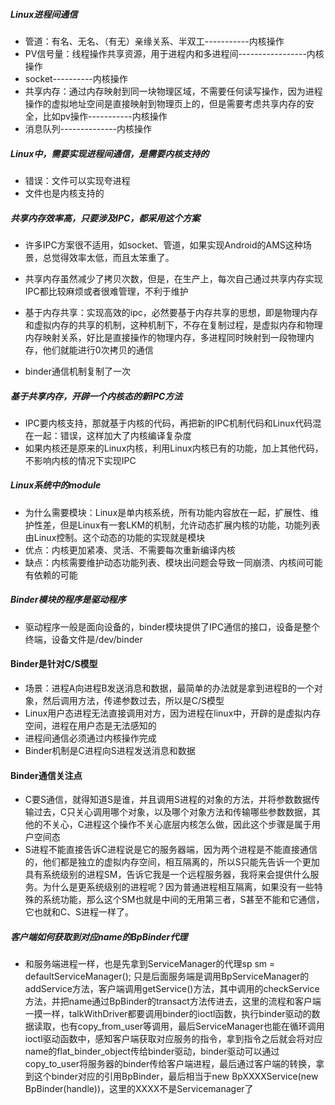 ##### Linux进程间通信

* 管道：有名、无名、（有无）亲缘关系、半双工-----------内核操作
* PV信号量：线程操作共享资源，用于进程内和多进程间-----------------内核操作
* socket----------内核操作
* 共享内存：通过内存映射到同一块物理区域，不需要任何读写操作，因为进程操作的虚拟地址空间是直接映射到物理页上的，但是需要考虑共享内存的安全，比如pv操作-----------内核操作
* 消息队列--------------内核操作

##### Linux中，需要实现进程间通信，是需要内核支持的

* 错误：文件可以实现夸进程
* 文件也是内核支持的

##### 共享内存效率高，只要涉及IPC，都采用这个方案

* 许多IPC方案很不适用，如socket、管道，如果实现Android的AMS这种场景，总觉得效率太低，而且太笨重了。

* 共享内存虽然减少了拷贝次数，但是，在生产上，每次自己通过共享内存实现IPC都比较麻烦或者很难管理，不利于维护
* 基于内存共享：实现高效的ipc，必然要基于内存共享的思想，即是物理内存和虚拟内存的共享的机制，这种机制下，不存在复制过程，是虚拟内存和物理内存映射关系，好比是直接操作的物理内存，多进程同时映射到一段物理内存，他们就能进行0次拷贝的通信
* binder通信机制复制了一次

##### 基于共享内存，开辟一个内核态的新IPC方法

* IPC要内核支持，那就基于内核的代码，再把新的IPC机制代码和Linux代码混在一起：错误，这样加大了内核编译复杂度
* 如果内核还是原来的Linux内核，利用Linux内核已有的功能，加上其他代码，不影响内核的情况下实现IPC

##### Linux系统中的module

* 为什么需要模块：Linux是单内核系统，所有功能内容放在一起，扩展性、维护性差，但是Linux有一套LKM的机制，允许动态扩展内核的功能，功能列表由Linux控制。这个动态的功能的实现就是模块
* 优点：内核更加紧凑、灵活、不需要每次重新编译内核
* 缺点：内核需要维护动态功能列表、模块出问题会导致一同崩溃、内核间可能有依赖的可能

##### Binder模块的程序是驱动程序

* 驱动程序一般是面向设备的，binder模块提供了IPC通信的接口，设备是整个终端，设备文件是/dev/binder

#### Binder是针对C/S模型

* 场景：进程A向进程B发送消息和数据，最简单的办法就是拿到进程B的一个对象，然后调用方法，传递参数过去，所以是C/S模型
* Linux用户态进程无法直接调用对方，因为进程在linux中，开辟的是虚拟内存空间，进程在用户态是无法感知的
* 进程间通信必须通过内核操作完成
* Binder机制是C进程向S进程发送消息和数据

#### Binder通信关注点

* C要S通信，就得知道S是谁，并且调用S进程的对象的方法，并将参数数据传输过去，C只关心调用哪个对象，以及哪个对象方法和传输哪些参数数据，其他的不关心，C进程这个操作不关心底层内核怎么做，因此这个步骤是属于用户空间态
* S进程不能直接告诉C进程说是它的服务器端，因为两个进程是不能直接通信的，他们都是独立的虚拟内存空间，相互隔离的，所以S只能先告诉一个更加具有系统级别的进程SM，告诉它我是一个远程服务器，我将来会提供什么服务。为什么是更系统级别的进程呢？因为普通进程相互隔离，如果没有一些特殊的系统功能，那么这个SM也就是中间的无用第三者，S甚至不能和它通信，它也就和C、S进程一样了。

##### 客户端如何获取到对应name的BpBinder代理

* 和服务端进程一样，也是先拿到ServiceManager的代理sp<IServiceManager> sm = defaultServiceManager(); 只是后面服务端是调用BpServiceManager的addService方法，客户端调用getService()方法，其中调用的checkService方法，并把name通过BpBinder的transact方法传进去，这里的流程和客户端一摸一样，talkWithDriver都要调用binder的ioctl函数，执行binder驱动的数据读取，也有copy_from_user等调用，最后ServiceManager也能在循环调用ioctl驱动函数中，感知客户端获取对应服务的指令，拿到指令之后就会将对应name的flat_binder_object传给binder驱动，binder驱动可以通过copy_to_user将服务器的binder传给客户端进程，最后通过客户端的转换，拿到这个binder对应的引用BpBinder，最后相当于new BpXXXXService(new BpBinder(handle))，这里的XXXX不是Servicemanager了